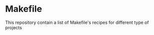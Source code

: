 Makefile
========

This repository contain a list of Makefile's recipes for different type of projects
